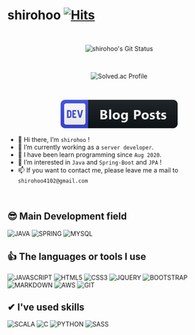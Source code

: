 # shirohoo [![Hits](https://hits.seeyoufarm.com/api/count/incr/badge.svg?url=https%3A%2F%2Fgithub.com%2Fshirohoo%2Fhit-counter&count_bg=%2379C83D&title_bg=%23555555&icon=&icon_color=%23E7E7E7&title=hits&edge_flat=false)](https://hits.seeyoufarm.com)

<br />

<p align="center">
  <img src="https://github-readme-stats.vercel.app/api?username=shirohoo&show_icons=true" alt="shirohoo's Git Status">
</p>

<br />

<p align="center">
  <img src="http://mazassumnida.wtf/api/v2/generate_badge?boj=hch4102" alt="Solved.ac Profile">
</p>

<br />

<p align="center">
  <a href="https://hch4102.tistory.com/">
    <img src="https://github.com/MikeCodesDotNET/ColoredBadges/raw/master/svg/blogs/devto.svg" alt="example badge" style="vertical-align:top margin:6px 4px">
  </a>
</p>

- 👋 Hi there, I’m `shirohoo` !
- 🌱 I’m currently working as a `server developer`.
- 📖 I have been learn programming since `Aug 2020`.
- 👀 I’m interested in `Java` and `Spring-Boot` and `JPA` !
- 📫 If you want to contact me, please leave me a mail to `shirohoo4102@gmail.com`

<br/>


## 😎 Main Development field
![JAVA](https://img.shields.io/badge/Java-ED8B00?style=for-the-badge&logo=java&logoColor=white) ![SPRING](https://img.shields.io/badge/Spring-6DB33F?style=for-the-badge&logo=spring&logoColor=white) ![MYSQL](https://img.shields.io/badge/MySQL-00000F?style=for-the-badge&logo=mysql&logoColor=white) 

## 👍 The languages or tools I use
![JAVASCRIPT](https://img.shields.io/badge/JavaScript-F7DF1E?style=for-the-badge&logo=javascript&logoColor=black) ![HTML5](https://img.shields.io/badge/HTML5-E34F26?style=for-the-badge&logo=html5&logoColor=white) ![CSS3](https://img.shields.io/badge/CSS3-1572B6?style=for-the-badge&logo=css3&logoColor=white) ![JQUERY](https://img.shields.io/badge/jQuery-0769AD?style=for-the-badge&logo=jquery&logoColor=white) ![BOOTSTRAP](https://img.shields.io/badge/Bootstrap-563D7C?style=for-the-badge&logo=bootstrap&logoColor=white) ![MARKDOWN](https://img.shields.io/badge/Markdown-000000?style=for-the-badge&logo=markdown&logoColor=white) ![AWS](https://img.shields.io/badge/Amazon_AWS-232F3E?style=for-the-badge&logo=amazon-aws&logoColor=white) ![GIT](https://img.shields.io/badge/Git-F05032?style=for-the-badge&logo=git&logoColor=white) 

## ✔ I've used skills
![SCALA](https://img.shields.io/badge/Scala-DC322F?style=for-the-badge&logo=scala&logoColor=white) ![C](https://img.shields.io/badge/C-00599C?style=for-the-badge&logo=c&logoColor=white) ![PYTHON](https://img.shields.io/badge/Python-14354C?style=for-the-badge&logo=python&logoColor=white) ![SASS](https://img.shields.io/badge/Sass-CC6699?style=for-the-badge&logo=sass&logoColor=white)

<br/>
